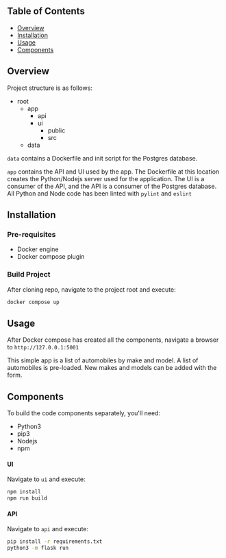 ## Table of Contents

- [Overview](#overview)
- [Installation](#installation)
- [Usage](#usage)
- [Components](#components)

## Overview

Project structure is as follows:

- root
    - app
        - api
        - ui
            - public
            - src
    - data


`data` contains a Dockerfile and init script for the Postgres database.

`app` contains the API and UI used by the app. The Dockerfile at this location creates the Python/Nodejs server used for the application. The UI is a consumer of the API, and the API is a consumer of the Postgres database. All Python and Node code has been linted with `pylint` and `eslint`

## Installation

### Pre-requisites
- Docker engine
- Docker compose plugin

### Build Project
After cloning repo, navigate to the project root and execute:

```bash
docker compose up
```
## Usage

After Docker compose has created all the components, navigate a browser to `http://127.0.0.1:5001`

This simple app is a list of automobiles by make and model. A list of automobiles is pre-loaded. New makes and models can be added with the form.

## Components
To build the code components separately, you'll need:
- Python3
- pip3
- Nodejs
- npm

#### UI
Navigate to `ui` and execute:
```bash
npm install
npm run build
```

#### API
Navigate to `api` and execute:
```bash
pip install -r requirements.txt
python3 -m flask run
```
